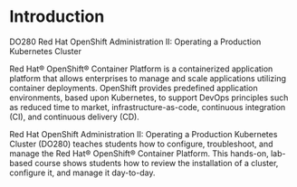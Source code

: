 # Introduction
DO280 Red Hat OpenShift Administration II: Operating a Production Kubernetes Cluster

Red Hat® OpenShift® Container Platform is a containerized application platform that allows enterprises to manage and scale applications utilizing container deployments. OpenShift provides predefined application environments, based upon Kubernetes, to support DevOps principles such as reduced time to market, infrastructure-as-code, continuous integration (CI), and continuous delivery (CD).

Red Hat OpenShift Administration II: Operating a Production Kubernetes Cluster (DO280) teaches students how to configure, troubleshoot, and manage the Red Hat® OpenShift® Container Platform. This hands-on, lab-based course shows students how to review the installation of a cluster, configure it, and manage it day-to-day.

